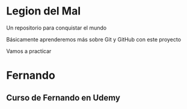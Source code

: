 # Legion del Mal
Un repositorio para conquistar el mundo

Básicamente aprenderemos más sobre Git y GitHub con este proyecto

Vamos a practicar


# Fernando


## Curso de Fernando en Udemy
